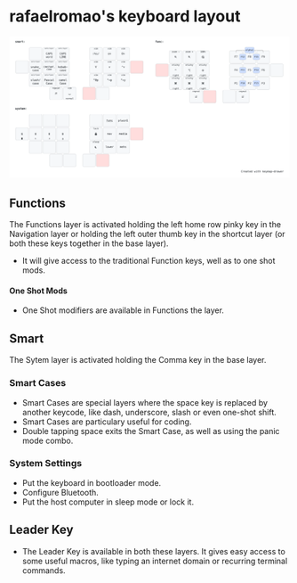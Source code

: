 # rafaelromao's keyboard layout

![img](../img/functions.png)

## Functions

The Functions layer is activated holding the left home row pinky key in the Navigation layer or holding the left outer thumb key in the shortcut layer (or both these keys together in the base layer).
- It will give access to the traditional Function keys, well as to one shot mods.

#### One Shot Mods

- One Shot modifiers are available in Functions the layer.

## Smart

The Sytem layer is activated holding the Comma key in the base layer.

### Smart Cases
- Smart Cases are special layers where the space key is replaced by another keycode, like dash, underscore, slash or even one-shot shift.
- Smart Cases are particulary useful for coding.
- Double tapping space exits the Smart Case, as well as using the panic mode combo.

### System Settings

- Put the keyboard in bootloader mode. 
- Configure Bluetooth.
- Put the host computer in sleep mode or lock it.

## Leader Key

- The Leader Key is available in both these layers. It gives easy access to some useful macros, like typing an internet domain or recurring terminal commands.

